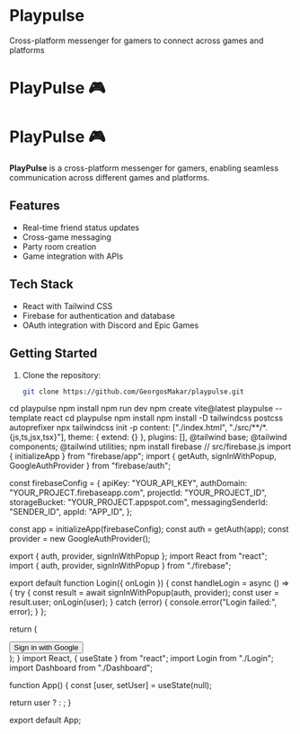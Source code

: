 # Playpulse
Cross-platform messenger for gamers to connect across games and platforms
# PlayPulse 🎮
# PlayPulse 🎮

**PlayPulse** is a cross-platform messenger for gamers, enabling seamless communication across different games and platforms.

## Features

- Real-time friend status updates
- Cross-game messaging
- Party room creation
- Game integration with APIs

## Tech Stack

- React with Tailwind CSS
- Firebase for authentication and database
- OAuth integration with Discord and Epic Games

## Getting Started

1. Clone the repository:
   ```bash
   git clone https://github.com/GeorgosMakar/playpulse.git
cd playpulse
npm install
npm run dev
npm create vite@latest playpulse --template react
cd playpulse
npm install
npm install -D tailwindcss postcss autoprefixer
npx tailwindcss init -p
content: ["./index.html", "./src/**/*.{js,ts,jsx,tsx}"],
theme: { extend: {} },
plugins: [],
@tailwind base;
@tailwind components;
@tailwind utilities;
npm install firebase
// src/firebase.js
import { initializeApp } from "firebase/app";
import { getAuth, signInWithPopup, GoogleAuthProvider } from "firebase/auth";

const firebaseConfig = {
  apiKey: "YOUR_API_KEY",
  authDomain: "YOUR_PROJECT.firebaseapp.com",
  projectId: "YOUR_PROJECT_ID",
  storageBucket: "YOUR_PROJECT.appspot.com",
  messagingSenderId: "SENDER_ID",
  appId: "APP_ID",
};

const app = initializeApp(firebaseConfig);
const auth = getAuth(app);
const provider = new GoogleAuthProvider();

export { auth, provider, signInWithPopup };
import React from "react";
import { auth, provider, signInWithPopup } from "./firebase";

export default function Login({ onLogin }) {
  const handleLogin = async () => {
    try {
      const result = await signInWithPopup(auth, provider);
      const user = result.user;
      onLogin(user);
    } catch (error) {
      console.error("Login failed:", error);
    }
  };

  return (
    <div className="h-screen flex items-center justify-center bg-gray-900 text-white">
      <button
        onClick={handleLogin}
        className="bg-blue-600 hover:bg-blue-700 px-6 py-3 rounded-xl text-xl font-bold"
      >
        Sign in with Google
      </button>
    </div>
  );
}
import React, { useState } from "react";
import Login from "./Login";
import Dashboard from "./Dashboard";

function App() {
  const [user, setUser] = useState(null);

  return user ? <Dashboard user={user} /> : <Login onLogin={setUser} />;
}

export default App;
